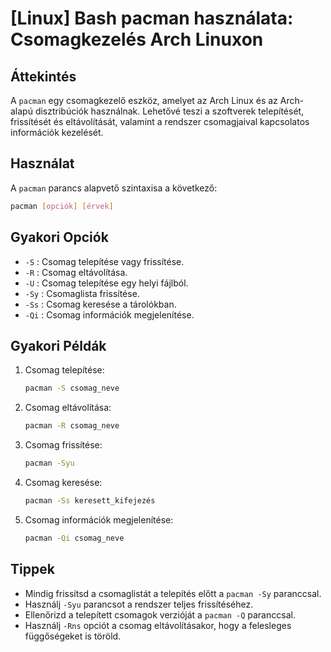 # [Linux] Bash pacman használata: Csomagkezelés Arch Linuxon

## Áttekintés
A `pacman` egy csomagkezelő eszköz, amelyet az Arch Linux és az Arch-alapú disztribúciók használnak. Lehetővé teszi a szoftverek telepítését, frissítését és eltávolítását, valamint a rendszer csomagjaival kapcsolatos információk kezelését.

## Használat
A `pacman` parancs alapvető szintaxisa a következő:

```bash
pacman [opciók] [érvek]
```

## Gyakori Opciók
- `-S` : Csomag telepítése vagy frissítése.
- `-R` : Csomag eltávolítása.
- `-U` : Csomag telepítése egy helyi fájlból.
- `-Sy` : Csomaglista frissítése.
- `-Ss` : Csomag keresése a tárolókban.
- `-Qi` : Csomag információk megjelenítése.

## Gyakori Példák
1. Csomag telepítése:
   ```bash
   pacman -S csomag_neve
   ```

2. Csomag eltávolítása:
   ```bash
   pacman -R csomag_neve
   ```

3. Csomag frissítése:
   ```bash
   pacman -Syu
   ```

4. Csomag keresése:
   ```bash
   pacman -Ss keresett_kifejezés
   ```

5. Csomag információk megjelenítése:
   ```bash
   pacman -Qi csomag_neve
   ```

## Tippek
- Mindig frissítsd a csomaglistát a telepítés előtt a `pacman -Sy` paranccsal.
- Használj `-Syu` parancsot a rendszer teljes frissítéséhez.
- Ellenőrizd a telepített csomagok verzióját a `pacman -Q` paranccsal.
- Használj `-Rns` opciót a csomag eltávolításakor, hogy a felesleges függőségeket is töröld.